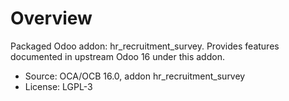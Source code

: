# Overview

Packaged Odoo addon: hr_recruitment_survey. Provides features documented in upstream Odoo 16 under this addon.

- Source: OCA/OCB 16.0, addon hr_recruitment_survey
- License: LGPL-3
